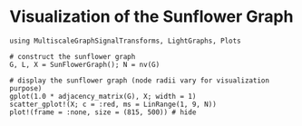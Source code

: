# Visualization of the Sunflower Graph

```@example sunflower
using MultiscaleGraphSignalTransforms, LightGraphs, Plots

# construct the sunflower graph
G, L, X = SunFlowerGraph(); N = nv(G)

# display the sunflower graph (node radii vary for visualization purpose)
gplot(1.0 * adjacency_matrix(G), X; width = 1)
scatter_gplot!(X; c = :red, ms = LinRange(1, 9, N))
plot!(frame = :none, size = (815, 500)) # hide
```
